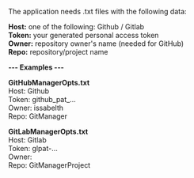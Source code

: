 The application needs .txt files with the following data:  
  
**Host:** one of the following: Github / Gitlab  
**Token:** your generated personal access token  
**Owner:** repository owner's name (needed for GitHub)  
**Repo:** repository/project name  
  
**--- Examples ---**  
  
**GitHubManagerOpts.txt**  
Host: Github  
Token: github_pat_...  
Owner: issabelth  
Repo: GitManager  
  
**GitLabManagerOpts.txt**  
Host: Gitlab  
Token: glpat-...  
Owner:  
Repo: GitManagerProject  
